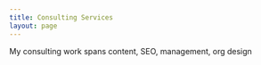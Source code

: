 ```yaml
---
title: Consulting Services
layout: page
---
```


My consulting work spans content, SEO, management, org design